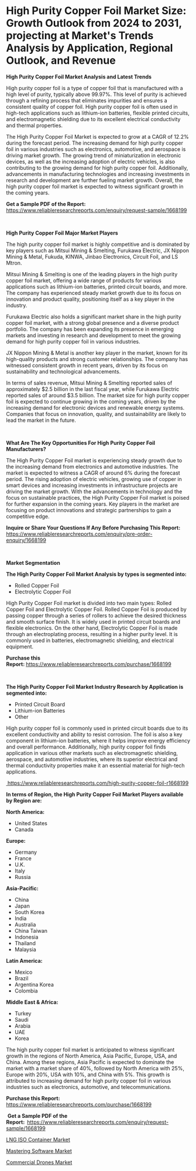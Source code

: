 <p><h1>High Purity Copper Foil Market Size: Growth Outlook from 2024 to 2031, projecting at Market's Trends Analysis by Application, Regional Outlook, and Revenue</h1></p><p><strong>High Purity Copper Foil Market Analysis and Latest Trends</strong></p>
<p><p>High purity copper foil is a type of copper foil that is manufactured with a high level of purity, typically above 99.97%. This level of purity is achieved through a refining process that eliminates impurities and ensures a consistent quality of copper foil. High purity copper foil is often used in high-tech applications such as lithium-ion batteries, flexible printed circuits, and electromagnetic shielding due to its excellent electrical conductivity and thermal properties.</p><p>The High Purity Copper Foil Market is expected to grow at a CAGR of 12.2% during the forecast period. The increasing demand for high purity copper foil in various industries such as electronics, automotive, and aerospace is driving market growth. The growing trend of miniaturization in electronic devices, as well as the increasing adoption of electric vehicles, is also contributing to the growing demand for high purity copper foil. Additionally, advancements in manufacturing technologies and increasing investments in research and development are further fueling market growth. Overall, the high purity copper foil market is expected to witness significant growth in the coming years.</p></p>
<p><strong>Get a Sample PDF of the Report:&nbsp;</strong> <a href="https://www.reliableresearchreports.com/enquiry/request-sample/1668199">https://www.reliableresearchreports.com/enquiry/request-sample/1668199</a></p>
<p>&nbsp;</p>
<p><strong>High Purity Copper Foil Major Market Players</strong></p>
<p><p>The high purity copper foil market is highly competitive and is dominated by key players such as Mitsui Mining & Smelting, Furukawa Electric, JX Nippon Mining & Metal, Fukuda, KINWA, Jinbao Electronics, Circuit Foil, and LS Mtron.</p><p>Mitsui Mining & Smelting is one of the leading players in the high purity copper foil market, offering a wide range of products for various applications such as lithium-ion batteries, printed circuit boards, and more. The company has experienced steady market growth due to its focus on innovation and product quality, positioning itself as a key player in the industry.</p><p>Furukawa Electric also holds a significant market share in the high purity copper foil market, with a strong global presence and a diverse product portfolio. The company has been expanding its presence in emerging markets and investing in research and development to meet the growing demand for high purity copper foil in various industries.</p><p>JX Nippon Mining & Metal is another key player in the market, known for its high-quality products and strong customer relationships. The company has witnessed consistent growth in recent years, driven by its focus on sustainability and technological advancements.</p><p>In terms of sales revenue, Mitsui Mining & Smelting reported sales of approximately $2.5 billion in the last fiscal year, while Furukawa Electric reported sales of around $3.5 billion. The market size for high purity copper foil is expected to continue growing in the coming years, driven by the increasing demand for electronic devices and renewable energy systems. Companies that focus on innovation, quality, and sustainability are likely to lead the market in the future.</p></p>
<p>&nbsp;</p>
<p><strong>What Are The Key Opportunities For High Purity Copper Foil Manufacturers?</strong></p>
<p><p>The High Purity Copper Foil market is experiencing steady growth due to the increasing demand from electronics and automotive industries. The market is expected to witness a CAGR of around 6% during the forecast period. The rising adoption of electric vehicles, growing use of copper in smart devices and increasing investments in infrastructure projects are driving the market growth. With the advancements in technology and the focus on sustainable practices, the High Purity Copper Foil market is poised for further expansion in the coming years. Key players in the market are focusing on product innovations and strategic partnerships to gain a competitive edge.</p></p>
<p><strong>Inquire or Share Your Questions If Any Before Purchasing This Report:</strong> <a href="https://www.reliableresearchreports.com/enquiry/pre-order-enquiry/1668199">https://www.reliableresearchreports.com/enquiry/pre-order-enquiry/1668199</a></p>
<p>&nbsp;</p>
<p><strong>Market Segmentation</strong></p>
<p><strong>The High Purity Copper Foil Market Analysis by types is segmented into:</strong></p>
<p><ul><li>Rolled Copper Foil</li><li>Electrolytic Copper Foil</li></ul></p>
<p><p>High Purity Copper Foil market is divided into two main types: Rolled Copper Foil and Electrolytic Copper Foil. Rolled Copper Foil is produced by passing copper through a series of rollers to achieve the desired thickness and smooth surface finish. It is widely used in printed circuit boards and flexible electronics. On the other hand, Electrolytic Copper Foil is made through an electroplating process, resulting in a higher purity level. It is commonly used in batteries, electromagnetic shielding, and electrical equipment.</p></p>
<p><strong>Purchase this Report:&nbsp;</strong><a href="https://www.reliableresearchreports.com/purchase/1668199">https://www.reliableresearchreports.com/purchase/1668199</a></p>
<p>&nbsp;</p>
<p><strong>The High Purity Copper Foil Market Industry Research by Application is segmented into:</strong></p>
<p><ul><li>Printed Circuit Board</li><li>Lithium-ion Batteries</li><li>Other</li></ul></p>
<p><p>High purity copper foil is commonly used in printed circuit boards due to its excellent conductivity and ability to resist corrosion. The foil is also a key component in lithium-ion batteries, where it helps improve energy efficiency and overall performance. Additionally, high purity copper foil finds application in various other markets such as electromagnetic shielding, aerospace, and automotive industries, where its superior electrical and thermal conductivity properties make it an essential material for high-tech applications.</p></p>
<p><a href="https://www.reliableresearchreports.com/high-purity-copper-foil-r1668199">&nbsp;https://www.reliableresearchreports.com/high-purity-copper-foil-r1668199</a></p>
<p><strong>In terms of Region, the High Purity Copper Foil Market Players available by Region are:</strong></p>
<p>
    <p> <strong> North America: </strong>
        <ul>
            <li>United States</li>
            <li>Canada</li>
        </ul>
        </p> 
    <p> <strong> Europe: </strong>
        <ul>
            <li>Germany</li>
            <li>France</li>
            <li>U.K.</li>
            <li>Italy</li>
            <li>Russia</li>
        </ul>
        </p> 
    <p> <strong> Asia-Pacific: </strong>
        <ul>
            <li>China</li>
            <li>Japan</li>
            <li>South Korea</li>
            <li>India</li>
            <li>Australia</li>
            <li>China Taiwan</li>
            <li>Indonesia</li>
            <li>Thailand</li>
            <li>Malaysia</li>
        </ul>
        </p> 
    <p> <strong> Latin America: </strong>
        <ul>
            <li>Mexico</li>
            <li>Brazil</li>
            <li>Argentina Korea</li>
            <li>Colombia</li>
        </ul>
        </p> 
    <p> <strong> Middle East & Africa: </strong>
        <ul>
            <li>Turkey</li>
            <li>Saudi</li>
            <li>Arabia</li>
            <li>UAE</li>
            <li>Korea</li>
        </ul>
    </p>
    </p>
<p><p>The high purity copper foil market is anticipated to witness significant growth in the regions of North America, Asia Pacific, Europe, USA, and China. Among these regions, Asia Pacific is expected to dominate the market with a market share of 40%, followed by North America with 25%, Europe with 20%, USA with 10%, and China with 5%. This growth is attributed to increasing demand for high purity copper foil in various industries such as electronics, automotive, and telecommunications.</p></p>
<p><strong>Purchase this Report: </strong><a href="https://www.reliableresearchreports.com/purchase/1668199">https://www.reliableresearchreports.com/purchase/1668199</a></p>
<p>&nbsp;<strong>Get a Sample PDF of the Report:&nbsp;&nbsp;</strong><a href="https://www.reliableresearchreports.com/enquiry/request-sample/1668199">https://www.reliableresearchreports.com/enquiry/request-sample/1668199</a></p>
<p><strong></strong></p>
<p><p><a href="https://github.com/DeonteStanton2023/Market-Research-Report-List-1/blob/main/lng-iso-container-market.md">LNG ISO Container Market</a></p><p><a href="https://www.linkedin.com/pulse/mastering-software-market-furnishes-information-share-trends-kmvee">Mastering Software Market</a></p><p><a href="https://www.linkedin.com/pulse/commercial-drones-market-insight-trends-growth-forecasted-muive">Commercial Drones Market</a></p></p>